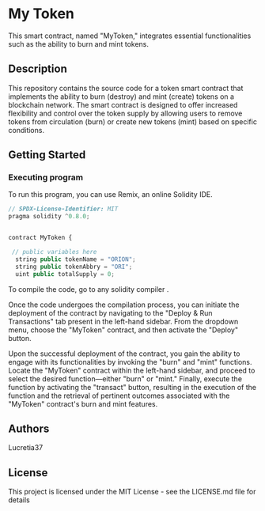 # My Token 

This smart contract, named "MyToken," integrates essential functionalities such as the ability to burn and mint tokens.
## Description

This repository contains the source code for a token smart contract that implements the ability to burn (destroy) and mint (create) tokens on a blockchain network. The smart contract is designed to offer increased flexibility and control over the token supply by allowing users to remove tokens from circulation (burn) or create new tokens (mint) based on specific conditions.

## Getting Started

### Executing program

To run this program, you can use Remix, an online Solidity IDE. 

```javascript
// SPDX-License-Identifier: MIT
pragma solidity ^0.8.0;


contract MyToken {

 // public variables here
  string public tokenName = "ORION"; 
  string public tokenAbbry = "ORI"; 
  uint public totalSupply = 0;

```

To compile the code, go to any solidity compiler .  

Once the code undergoes the compilation process, you can initiate the deployment of the contract by navigating to the "Deploy & Run Transactions" tab present in the left-hand sidebar. From the dropdown menu, choose the "MyToken" contract, and then activate the "Deploy" button.

Upon the successful deployment of the contract, you gain the ability to engage with its functionalities by invoking the "burn" and "mint" functions. Locate the "MyToken" contract within the left-hand sidebar, and proceed to select the desired function—either "burn" or "mint." Finally, execute the function by activating the "transact" button, resulting in the execution of the function and the retrieval of pertinent outcomes associated with the "MyToken" contract's burn and mint features.

## Authors

Lucretia37


## License

This project is licensed under the MIT License - see the LICENSE.md file for details

